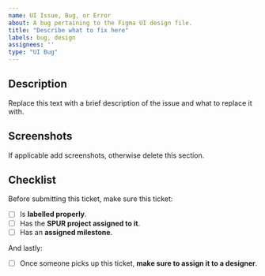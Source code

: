 ```yaml
---
name: UI Issue, Bug, or Error
about: A bug pertaining to the Figma UI design file.
title: "Describe what to fix here"
labels: bug, design
assignees: ''
type: "UI Bug"
---
```


## Description
Replace this text with a brief description of the issue and what to replace it with.

## Screenshots
If applicable add screenshots, otherwise delete this section.

## Checklist
Before submitting this ticket, make sure this ticket:
- [ ] Is **labelled properly**.
- [ ] Has the **SPUR project assigned to it**.
- [ ] Has an **assigned milestone**.

And lastly:
- [ ] Once someone picks up this ticket, **make sure to assign it to a designer**.
